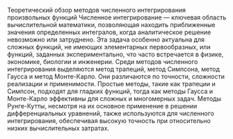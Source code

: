 Теоретический обзор методов численного интегрирования произвольных функций
Численное интегрирование — ключевая область вычислительной математики, позволяющая находить приближенные значения определенных интегралов, когда аналитическое решение невозможно или затруднено. Эта задача особенно актуальна для сложных функций, не имеющих элементарных первообразных, или функций, заданных экспериментально, что часто встречается в физике, экономике, биологии и инженерии.
Среди методов численного интегрирования выделяются метод трапеций, метод Симпсона, метод Гаусса и метод Монте-Карло. Они различаются по точности, сложности реализации и применимости. Простые методы, такие как трапеции и Симпсон, подходят для гладких функций, тогда как методы Гаусса и Монте-Карло эффективны для сложных и многомерных задач.
Методы Рунге-Кутты, несмотря на их основное применение в решении дифференциальных уравнений, также используются для численного интегрирования, обеспечивая высокую точность при относительно низких вычислительных затратах.
